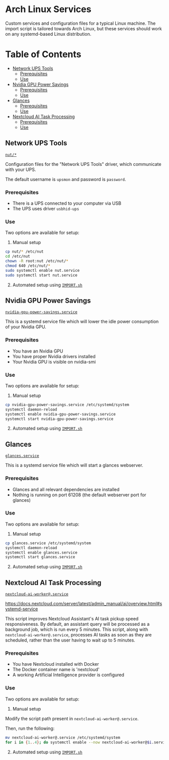 # Arch Linux Services

Custom services and configuration files for a typical Linux machine.
The import script is tailored towards Arch Linux, but these services should work on any systemd-based Linux distribution.




# Table of Contents

- [Network UPS Tools](#Network-UPS-Tools)
  - [Prerequisites](#Prerequisites)
  - [Use](#Use)
- [Nvidia GPU Power Savings](#Nvidia-GPU-Power-Savings)
  - [Prerequisites](#Prerequisites-1)
  - [Use](#Use-1)
- [Glances](#Glances)
  - [Prerequisites](#Prerequisites-2)
  - [Use](#Use-2)
- [Nextcloud AI Task Processing](#Nextcloud-AI-Task-Processing)
  - [Prerequisites](#Prerequisites-3)
  - [Use](#Use-3)




## Network UPS Tools
[`nut/*`](nut/)

Configuration files for the "Network UPS Tools" driver, which communicate with your UPS.

The default username is `upsmon` and password is `password`.

### Prerequisites
- There is a UPS connected to your computer via USB
- The UPS uses driver `usbhid-ups`

### Use
Two options are available for setup:

1. Manual setup
```sh
cp nut/* /etc/nut
cd /etc/nut
chown -R root:nut /etc/nut/*
chmod 640 /etc/nut/*
sudo systemctl enable nut.service
sudo systemctl start nut.service
```
2. Automated setup using [`IMPORT.sh`](IMPORT.sh)




## Nvidia GPU Power Savings
[`nvidia-gpu-power-savings.service`](nvidia-gpu-power-savings.service)

This is a systemd service file which will lower the idle power consumption of your Nvidia GPU.

### Prerequisites
- You have an Nvidia GPU
- You have proper Nvidia drivers installed
- Your Nvidia GPU is visible on nvidia-smi

### Use
Two options are available for setup:

1. Manual setup
```sh
cp nvidia-gpu-power-savings.service /etc/systemd/system
systemctl daemon-reload
systemctl enable nvidia-gpu-power-savings.service
systemctl start nvidia-gpu-power-savings.service
```
2. Automated setup using [`IMPORT.sh`](IMPORT.sh)




## Glances
[`glances.service`](glances.service)

This is a systemd service file which will start a glances webserver.

### Prerequisites
- Glances and all relevant dependencies are installed
- Nothing is running on port 61208 (the default webserver port for glances)

### Use
Two options are available for setup:

1. Manual setup
```sh
cp glances.service /etc/systemd/system
systemctl daemon-reload
systemctl enable glances.service
systemctl start glances.service
```
2. Automated setup using [`IMPORT.sh`](IMPORT.sh)




## Nextcloud AI Task Processing
[`nextcloud-ai-worker@.service`](nextcloud-ai-worker@.service)

https://docs.nextcloud.com/server/latest/admin_manual/ai/overview.html#systemd-service

This script improves Nextcloud Assistant's AI task pickup speed responsiveness. By default, an assistant query will be processed as a background job, which is run every 5 minutes. This script, along with `nextcloud-ai-worker@.service`, processes AI tasks as soon as they are scheduled, rather than the user having to wait up to 5 minutes.

### Prerequisites
- You have Nextcloud installed with Docker
- The Docker container name is 'nextcloud'
- A working Artificial Intelligence provider is configured

### Use
Two options are available for setup:

1. Manual setup

Modify the script path present in `nextcloud-ai-worker@.service`.

Then, run the following:

```sh
mv nextcloud-ai-worker@.service /etc/systemd/system
for i in {1..4}; do systemctl enable --now nextcloud-ai-worker@$i.service; done # Modify loop counter for however many workers you desire
```

2. Automated setup using [`IMPORT.sh`](IMPORT.sh)

